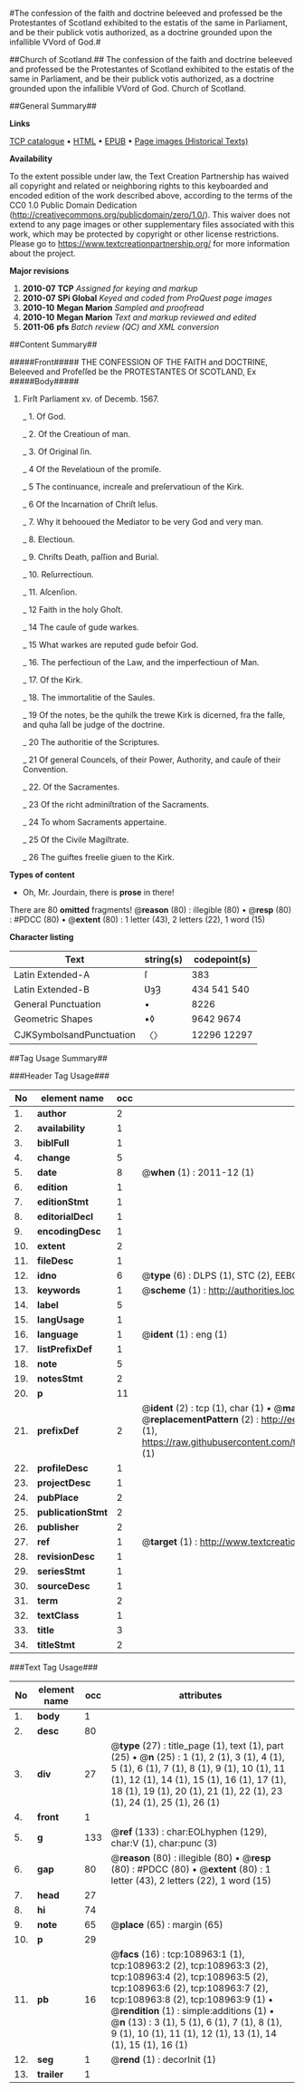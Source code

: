 #The confession of the faith and doctrine beleeved and professed be the Protestantes of Scotland exhibited to the estatis of the same in Parliament, and be their publick votis authorized, as a doctrine grounded upon the infallible VVord of God.#

##Church of Scotland.##
The confession of the faith and doctrine beleeved and professed be the Protestantes of Scotland exhibited to the estatis of the same in Parliament, and be their publick votis authorized, as a doctrine grounded upon the infallible VVord of God.
Church of Scotland.

##General Summary##

**Links**

[TCP catalogue](http://www.ota.ox.ac.uk/tcp/)  • 
[HTML](http://tei.it.ox.ac.uk/tcp/Texts-HTML/free/A34/A34261.html)  • 
[EPUB](http://tei.it.ox.ac.uk/tcp/Texts-EPUB/free/A34/A34261.epub) • 
[Page images (Historical Texts)](https://historicaltexts.jisc.ac.uk/eebo-19525131e)

**Availability**

To the extent possible under law, the Text Creation Partnership has waived all copyright and related or neighboring rights to this keyboarded and encoded edition of the work described above, according to the terms of the CC0 1.0 Public Domain Dedication (http://creativecommons.org/publicdomain/zero/1.0/). This waiver does not extend to any page images or other supplementary files associated with this work, which may be protected by copyright or other license restrictions. Please go to https://www.textcreationpartnership.org/ for more information about the project.

**Major revisions**

1. __2010-07__ __TCP__ *Assigned for keying and markup*
1. __2010-07__ __SPi Global__ *Keyed and coded from ProQuest page images*
1. __2010-10__ __Megan Marion__ *Sampled and proofread*
1. __2010-10__ __Megan Marion__ *Text and markup reviewed and edited*
1. __2011-06__ __pfs__ *Batch review (QC) and XML conversion*

##Content Summary##

#####Front#####
THE CONFESSION OF THE FAITH and DOCTRINE, Beleeved and Profeſſed be the PROTESTANTES Of SCOTLAND, Ex
#####Body#####

1. Firſt Parliament xv. of Decemb. 1567.

    _ 1. Of God.

    _ 2. Of the Creatioun of man.

    _ 3. Of Original ſin.

    _ 4 Of the Revelatioun of the promiſe.

    _ 5 The continuance, increaſe and preſervatioun of the Kirk.

    _ 6 Of the Incarnation of Chriſt Ieſus.

    _ 7. Why it behooued the Mediator to be very God and very man.

    _ 8. Electioun.

    _ 9. Chriſts Death, paſſion and Burial.

    _ 10. Reſurrectioun.

    _ 11. Aſcenſion.

    _ 12 Faith in the holy Ghoſt.

    _ 14 The cauſe of gude warkes.

    _ 15 What warkes are reputed gude befoir God.

    _ 16. The perfectioun of the Law, and the imperfectioun of Man.

    _ 17. Of the Kirk.

    _ 18. The immortalitie of the Saules.

    _ 19 Of the notes, be the quhilk the trewe Kirk is dicerned, fra the falſe, and quha ſall be judge of the doctrine.

    _ 20 The authoritie of the Scriptures.

    _ 21 Of general Councels, of their Power, Authority, and cauſe of their Convention.

    _ 22. Of the Sacramentes.

    _ 23 Of the richt adminiſtration of the Sacraments.

    _ 24 To whom Sacraments appertaine.

    _ 25 Of the Civile Magiſtrate.

    _ 26 The guiftes freelie giuen to the Kirk.

**Types of content**

  * Oh, Mr. Jourdain, there is **prose** in there!

There are 80 **omitted** fragments! 
 @__reason__ (80) : illegible (80)  •  @__resp__ (80) : #PDCC (80)  •  @__extent__ (80) : 1 letter (43), 2 letters (22), 1 word (15)

**Character listing**


|Text|string(s)|codepoint(s)|
|---|---|---|
|Latin Extended-A|ſ|383|
|Latin Extended-B|ƲȝȜ|434 541 540|
|General Punctuation|•|8226|
|Geometric Shapes|▪◊|9642 9674|
|CJKSymbolsandPunctuation|〈〉|12296 12297|

##Tag Usage Summary##

###Header Tag Usage###

|No|element name|occ|attributes|
|---|---|---|---|
|1.|__author__|2||
|2.|__availability__|1||
|3.|__biblFull__|1||
|4.|__change__|5||
|5.|__date__|8| @__when__ (1) : 2011-12 (1)|
|6.|__edition__|1||
|7.|__editionStmt__|1||
|8.|__editorialDecl__|1||
|9.|__encodingDesc__|1||
|10.|__extent__|2||
|11.|__fileDesc__|1||
|12.|__idno__|6| @__type__ (6) : DLPS (1), STC (2), EEBO-CITATION (1), OCLC (1), VID (1)|
|13.|__keywords__|1| @__scheme__ (1) : http://authorities.loc.gov/ (1)|
|14.|__label__|5||
|15.|__langUsage__|1||
|16.|__language__|1| @__ident__ (1) : eng (1)|
|17.|__listPrefixDef__|1||
|18.|__note__|5||
|19.|__notesStmt__|2||
|20.|__p__|11||
|21.|__prefixDef__|2| @__ident__ (2) : tcp (1), char (1)  •  @__matchPattern__ (2) : ([0-9\-]+):([0-9IVX]+) (1), (.+) (1)  •  @__replacementPattern__ (2) : http://eebo.chadwyck.com/downloadtiff?vid=$1&page=$2 (1), https://raw.githubusercontent.com/textcreationpartnership/Texts/master/tcpchars.xml#$1 (1)|
|22.|__profileDesc__|1||
|23.|__projectDesc__|1||
|24.|__pubPlace__|2||
|25.|__publicationStmt__|2||
|26.|__publisher__|2||
|27.|__ref__|1| @__target__ (1) : http://www.textcreationpartnership.org/docs/. (1)|
|28.|__revisionDesc__|1||
|29.|__seriesStmt__|1||
|30.|__sourceDesc__|1||
|31.|__term__|2||
|32.|__textClass__|1||
|33.|__title__|3||
|34.|__titleStmt__|2||


###Text Tag Usage###

|No|element name|occ|attributes|
|---|---|---|---|
|1.|__body__|1||
|2.|__desc__|80||
|3.|__div__|27| @__type__ (27) : title_page (1), text (1), part (25)  •  @__n__ (25) : 1 (1), 2 (1), 3 (1), 4 (1), 5 (1), 6 (1), 7 (1), 8 (1), 9 (1), 10 (1), 11 (1), 12 (1), 14 (1), 15 (1), 16 (1), 17 (1), 18 (1), 19 (1), 20 (1), 21 (1), 22 (1), 23 (1), 24 (1), 25 (1), 26 (1)|
|4.|__front__|1||
|5.|__g__|133| @__ref__ (133) : char:EOLhyphen (129), char:V (1), char:punc (3)|
|6.|__gap__|80| @__reason__ (80) : illegible (80)  •  @__resp__ (80) : #PDCC (80)  •  @__extent__ (80) : 1 letter (43), 2 letters (22), 1 word (15)|
|7.|__head__|27||
|8.|__hi__|74||
|9.|__note__|65| @__place__ (65) : margin (65)|
|10.|__p__|29||
|11.|__pb__|16| @__facs__ (16) : tcp:108963:1 (1), tcp:108963:2 (2), tcp:108963:3 (2), tcp:108963:4 (2), tcp:108963:5 (2), tcp:108963:6 (2), tcp:108963:7 (2), tcp:108963:8 (2), tcp:108963:9 (1)  •  @__rendition__ (1) : simple:additions (1)  •  @__n__ (13) : 3 (1), 5 (1), 6 (1), 7 (1), 8 (1), 9 (1), 10 (1), 11 (1), 12 (1), 13 (1), 14 (1), 15 (1), 16 (1)|
|12.|__seg__|1| @__rend__ (1) : decorInit (1)|
|13.|__trailer__|1||
